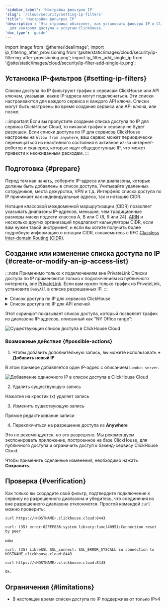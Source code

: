 ```yaml
---
'sidebar_label': 'Настройка фильтров IP'
'slug': '/cloud/security/setting-ip-filters'
'title': 'Настройка фильтров IP'
'description': 'Эта страница объясняет, как установить фильтры IP в ClickHouse Cloud
  для контроля доступа к услугам ClickHouse.'
'doc_type': 'guide'
---
```


import Image from '@theme/IdealImage';
import ip_filtering_after_provisioning from '@site/static/images/cloud/security/ip-filtering-after-provisioning.png';
import ip_filter_add_single_ip from '@site/static/images/cloud/security/ip-filter-add-single-ip.png';

## Установка IP-фильтров {#setting-ip-filters}

Списки доступа по IP фильтруют трафик к сервисам ClickHouse или API ключам, указывая, какие IP-адреса могут подключаться. Эти списки настраиваются для каждого сервиса и каждого API ключа. Списки могут быть настроены во время создания сервиса или API ключа, или позже.

:::important
Если вы пропустите создание списка доступа по IP для сервиса ClickHouse Cloud, то никакой трафик к сервису не будет разрешен. Если списки доступа по IP для сервисов ClickHouse настроены на `Allow from anywhere`, ваш сервис может периодически перемещаться из неактивного состояния в активное из-за интернет-роботов и сканеров, которые ищут общедоступные IP, что может привести к неожиданным расходам.
:::

## Подготовка {#prepare}

Перед тем как начать, соберите IP-адреса или диапазоны, которые должны быть добавлены в список доступа. Учитывайте удаленных сотрудников, места дежурства, VPN и т.д. Интерфейс списка доступа по IP принимает как индивидуальные адреса, так и нотацию CIDR.

Нотация классовой междоменной маршрутизации (CIDR) позволяет указывать диапазоны IP-адресов, меньшие, чем традиционные размеры маски подсети классов A, B или C (8, 6 или 24). [ARIN](https://account.arin.net/public/cidrCalculator) и несколько других организаций предлагают калькуляторы CIDR, если вам нужен такой инструмент, и если вы хотите получить более подробную информацию о нотации CIDR, ознакомьтесь с RFC [Classless Inter-domain Routing (CIDR)](https://www.rfc-editor.org/rfc/rfc4632.html).

## Создание или изменение списка доступа по IP {#create-or-modify-an-ip-access-list}

:::note Применимо только к подключениям вне PrivateLink
Списки доступа по IP применяются только к подключениям из публичного интернета, вне [PrivateLink](/cloud/security/private-link-overview).
Если вам нужен только трафик из PrivateLink, установите `DenyAll` в списке разрешенных IP.
:::

<details>
  <summary>Список доступа по IP для сервисов ClickHouse</summary>

  При создании сервиса ClickHouse настройка по умолчанию для списка разрешенных IP - 'Allow from nowhere.' 
  
  В списке сервисов ClickHouse Cloud выберите сервис, затем выберите **Настройки**.  В разделе **Безопасность** вы найдете список доступа по IP. Нажмите на кнопку Добавить IP.
  
  Появится боковая панель с параметрами для настройки:
  
- Разрешить входящий трафик из любой точки в сервис
- Разрешить доступ из конкретных мест в сервис
- Запретить весь доступ к сервису
  
</details>
<details>
  <summary>Список доступа по IP для API ключей</summary>

  При создании API ключа настройка по умолчанию для списка разрешенных IP - 'Allow from anywhere.'
  
  В списке API ключей нажмите на три точки рядом с API ключом в колонке **Действия** и выберите **Редактировать**. Внизу экрана вы найдете список доступа по IP и параметры для настройки:

- Разрешить входящий трафик из любой точки в сервис
- Разрешить доступ из конкретных мест в сервис
- Запретить весь доступ к сервису
  
</details>

Этот скриншот показывает список доступа, который позволяет трафик из диапазона IP-адресов, описанный как "NY Office range":
  
<Image img={ip_filtering_after_provisioning} size="md" alt="Существующий список доступа в ClickHouse Cloud" border/>

### Возможные действия {#possible-actions}

1. Чтобы добавить дополнительную запись, вы можете использовать **+ Добавить новый IP**

  В этом примере добавляется один IP-адрес с описанием `London server`:

<Image img={ip_filter_add_single_ip} size="md" alt="Добавление одиночного IP в список доступа в ClickHouse Cloud" border/>

2. Удалить существующую запись

  Нажатие на крестик (x) удаляет запись

3. Изменить существующую запись

  Прямое редактирование записи

4. Переключиться на разрешение доступа из **Anywhere**

  Это не рекомендуется, но это разрешено. Мы рекомендуем экспонировать приложение, построенное на базе ClickHouse, для публичного доступа и ограничить доступ к бэкенд-сервису ClickHouse Cloud.

Чтобы применить сделанные изменения, необходимо нажать **Сохранить**.

## Проверка {#verification}

Как только вы создадите свой фильтр, подтвердите подключение к сервису из разрешенного диапазона и убедитесь, что соединения из вне разрешенного диапазона отклоняются. Простой командой `curl` можно проверить:
```bash title="Attempt rejected from outside the allow list"
curl https://<HOSTNAME>.clickhouse.cloud:8443
```
```response
curl: (35) error:02FFF036:system library:func(4095):Connection reset by peer
```
или
```response
curl: (35) LibreSSL SSL_connect: SSL_ERROR_SYSCALL in connection to HOSTNAME.clickhouse.cloud:8443
```

```bash title="Attempt permitted from inside the allow list"
curl https://<HOSTNAME>.clickhouse.cloud:8443
```
```response
Ok.
```

## Ограничения {#limitations}

- В настоящее время списки доступа по IP поддерживают только IPv4
